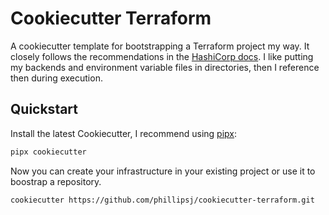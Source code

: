 # Cookiecutter Terraform

A cookiecutter template for bootstrapping a Terraform project my way. It closely follows the recommendations in the
[HashiCorp docs](https://developer.hashicorp.com/terraform/language/style#file-names). I like putting my backends and
environment variable files in directories, then I reference then during execution. 

## Quickstart

Install the latest Cookiecutter, I recommend using [pipx](https://github.com/pypa/pipx):

```bash
pipx cookiecutter
```

Now you can create your infrastructure in your existing project or use it to boostrap a repository.

```bash
cookiecutter https://github.com/phillipsj/cookiecutter-terraform.git
```